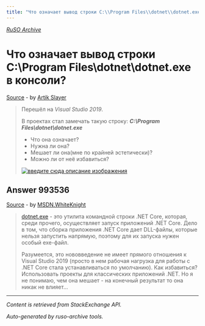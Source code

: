 ```yaml
---
title: "Что означает вывод строки C:\\Program Files\\dotnet\\dotnet.exe в консоли?"
---
```

<p><i><a href="https://github.com/MSDN-WhiteKnight/ruso-archive/">RuSO Archive</a></i></p>
<h1>Что означает вывод строки C:\Program Files\dotnet\dotnet.exe в консоли?</h1>
<p><a href="https://ru.stackoverflow.com/questions/993532/%d0%a7%d1%82%d0%be-%d0%be%d0%b7%d0%bd%d0%b0%d1%87%d0%b0%d0%b5%d1%82-%d0%b2%d1%8b%d0%b2%d0%be%d0%b4-%d1%81%d1%82%d1%80%d0%be%d0%ba%d0%b8-c-program-files-dotnet-dotnet-exe-%d0%b2-%d0%ba%d0%be%d0%bd%d1%81%d0%be%d0%bb%d0%b8">Source</a> - by <a href="https://ru.stackoverflow.com/users/180600/artik-slayer">Artik Slayer</a></p>
<blockquote>
<p>Перешёл на <em>Visual Studio 2019</em>.   </p>

<p>В проектах стал замечать такую строку: <strong><em>C:\Program Files\dotnet\dotnet.exe</em></strong> </p>

<ul>
<li>Что она означает?  </li>
<li>Нужна ли она?  </li>
<li>Мешает ли она(мне по крайней эстетически)? </li>
<li>Можно ли от    неё    избавиться?</li>
</ul>

<p><a href="https://i.stack.imgur.com/V7iI3.png" rel="nofollow noreferrer"><img src="https://i.stack.imgur.com/V7iI3.png" alt="введите сюда описание изображения"></a></p>

</blockquote>
<h2>Answer 993536</h2>
<p><a href="https://ru.stackoverflow.com/a/993536/">Source</a> - by <a href="https://ru.stackoverflow.com/users/240512/msdn-whiteknight">MSDN.WhiteKnight</a></p>
<blockquote>
<p><a href="https://docs.microsoft.com/en-us/dotnet/core/tools/dotnet?tabs=netcore21" rel="nofollow noreferrer">dotnet.exe</a> - это утилита командной строки .NET Core, которая, среди прочего, осуществляет запуск приложений .NET Core. Дело в том, что сборка приложения .NET Core дает DLL-файлы, которые нельзя запустить напрямую, поэтому для их запуска нужен особый exe-файл.</p>

<p>Разумеется, это нововведение не имеет прямого отношения к Visual Studio 2019 (просто в нем рабочая нагрузка для работы с .NET Core стала устанавливаться по умолчанию). Как избавиться? Использовать проекты для классических приложений .NET. Но я не понимаю, чем она мешает - на конечный результат то она никак не влияет...</p>

</blockquote>
<hr/>
<p><i>Content is retrieved from StackExchange API. </i></p>
<p><i>Auto-generated by ruso-archive tools. </i></p>
